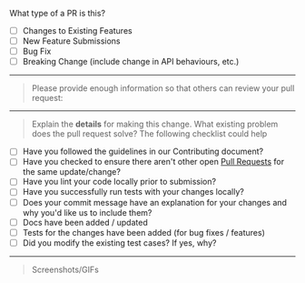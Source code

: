 <!--

Some key notes before you open a PR:

 1. Select which branch should this PR be merged in?
 2. PR name follows [convention](http://karma-runner.github.io/4.0/dev/git-commit-msg.html)
 3. Update necessary Documentation
 4. Put `closes #XXXX` in your comment to auto-close the issue that your PR fixes


Also, if you're new here

- Documentation Guidelines => https://github.com/nxenv/erpnext/wiki/Updating-Documentation

- Contribution Guide => https://github.com/nxenv/nxcli/blob/master/docs/contribution_guidelines.md

- Pull Request Checklist => https://github.com/nxenv/erpnext/wiki/Pull-Request-Checklist

-->

What type of a PR is this?

- [ ] Changes to Existing Features
- [ ] New Feature Submissions
- [ ] Bug Fix
- [ ] Breaking Change (include change in API behaviours, etc.)

---

> Please provide enough information so that others can review your pull request:

<!-- You can skip this if you're fixing a typo or updating existing documentation -->

---

> Explain the **details** for making this change. What existing problem does the pull request solve? The following checklist could help

- [ ] Have you followed the guidelines in our Contributing document?
- [ ] Have you checked to ensure there aren't other open [Pull Requests](../pulls) for the same update/change?
- [ ] Have you lint your code locally prior to submission?
- [ ] Have you successfully run tests with your changes locally?
- [ ] Does your commit message have an explanation for your changes and why you'd like us to include them?
- [ ] Docs have been added / updated
- [ ] Tests for the changes have been added (for bug fixes / features)
- [ ] Did you modify the existing test cases? If yes, why?

---

<!-- Example: When "Adding a function to do X", explain why it is necessary to have a way to do X. -->

> Screenshots/GIFs

<!-- Add images/recordings to better visualize the change: expected/current behviour -->
